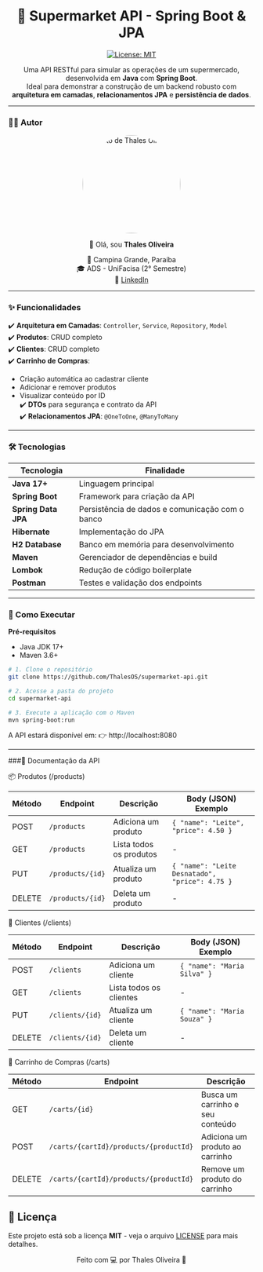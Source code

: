 <div align="center">

# 🛒 Supermarket API - Spring Boot & JPA  

[![License: MIT](https://img.shields.io/badge/License-MIT-yellow.svg)](https://opensource.org/licenses/MIT)

Uma API RESTful para simular as operações de um supermercado, desenvolvida em **Java** com **Spring Boot**.  
Ideal para demonstrar a construção de um backend robusto com **arquitetura em camadas**, **relacionamentos JPA** e **persistência de dados**.

</div>

---

### ✍🏻 Autor

<div align="center">
  <img src="https://avatars.githubusercontent.com/u/174385896?v=4" width="200" style="border-radius:50%" alt="Foto de Thales Oliveira"/>
</div>

<div align="center">

👋 Olá, sou **Thales Oliveira**  

📍 Campina Grande, Paraíba  
🎓 ADS - UniFacisa (2° Semestre)  
💼 [LinkedIn](https://www.linkedin.com/in/thalesoliveiras)  

</div>

---

### ✨ Funcionalidades

✔️ **Arquitetura em Camadas**: `Controller`, `Service`, `Repository`, `Model`  
✔️ **Produtos**: CRUD completo  
✔️ **Clientes**: CRUD completo  
✔️ **Carrinho de Compras**:  
   - Criação automática ao cadastrar cliente  
   - Adicionar e remover produtos  
   - Visualizar conteúdo por ID  
✔️ **DTOs** para segurança e contrato da API  
✔️ **Relacionamentos JPA**: `@OneToOne`, `@ManyToMany`  

---

### 🛠️ Tecnologias

| Tecnologia        | Finalidade                                             |
| ----------------- | ------------------------------------------------------ |
| **Java 17+**      | Linguagem principal                                    |
| **Spring Boot**   | Framework para criação da API                          |
| **Spring Data JPA** | Persistência de dados e comunicação com o banco       |
| **Hibernate**     | Implementação do JPA                                   |
| **H2 Database**   | Banco em memória para desenvolvimento                  |
| **Maven**         | Gerenciador de dependências e build                    |
| **Lombok**        | Redução de código boilerplate                          |
| **Postman**       | Testes e validação dos endpoints                       |

---

### 🚀 Como Executar

**Pré-requisitos**
- Java JDK 17+
- Maven 3.6+

```bash
# 1. Clone o repositório
git clone https://github.com/ThalesOS/supermarket-api.git

# 2. Acesse a pasta do projeto
cd supermarket-api

# 3. Execute a aplicação com o Maven
mvn spring-boot:run
```
A API estará disponível em:
👉 http://localhost:8080

---

###📡 Documentação da API

📦 Produtos (/products)

| Método | Endpoint         | Descrição               | Body (JSON) Exemplo                            |
| ------ | ---------------- | ----------------------- | ---------------------------------------------- |
| POST   | `/products`      | Adiciona um produto     | `{ "name": "Leite", "price": 4.50 }`           |
| GET    | `/products`      | Lista todos os produtos | -                                              |
| PUT    | `/products/{id}` | Atualiza um produto     | `{ "name": "Leite Desnatado", "price": 4.75 }` |
| DELETE | `/products/{id}` | Deleta um produto       | -                                              |

👤 Clientes (/clients)

| Método | Endpoint        | Descrição               | Body (JSON) Exemplo         |
| ------ | --------------- | ----------------------- | --------------------------- |
| POST   | `/clients`      | Adiciona um cliente     | `{ "name": "Maria Silva" }` |
| GET    | `/clients`      | Lista todos os clientes | -                           |
| PUT    | `/clients/{id}` | Atualiza um cliente     | `{ "name": "Maria Souza" }` |
| DELETE | `/clients/{id}` | Deleta um cliente       | -                           |

🛒 Carrinho de Compras (/carts)

| Método | Endpoint                               | Descrição                        |
| ------ | -------------------------------------- | -------------------------------- |
| GET    | `/carts/{id}`                          | Busca um carrinho e seu conteúdo |
| POST   | `/carts/{cartId}/products/{productId}` | Adiciona um produto ao carrinho  |
| DELETE | `/carts/{cartId}/products/{productId}` | Remove um produto do carrinho    |


## 📄 Licença

Este projeto está sob a licença **MIT** - veja o arquivo [LICENSE](LICENSE) para mais detalhes.

<div align="center">

Feito com 💻 por Thales Oliveira 🚀

</div> 



